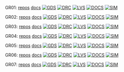 

GR01: [repos](https://github.com/analogicus/jnw_gr01_sky130a) [docs](https://analogicus.github.io/jnw_gr01_sky130a)
[![GDS](https://github.com/analogicus/jnw_gr01_sky130a/actions/workflows/gds.yaml/badge.svg)](https://github.com/analogicus/jnw_gr01_sky130a/actions/workflows/gds.yaml)
[![DRC](https://github.com/analogicus/jnw_gr01_sky130a/actions/workflows/drc.yaml/badge.svg)](https://github.com/analogicus/jnw_gr01_sky130a/actions/workflows/drc.yaml)
[![LVS](https://github.com/analogicus/jnw_gr01_sky130a/actions/workflows/lvs.yaml/badge.svg)](https://github.com/analogicus/jnw_gr01_sky130a/actions/workflows/lvs.yaml)
[![DOCS](https://github.com/analogicus/jnw_gr01_sky130a/actions/workflows/docs.yaml/badge.svg)](https://github.com/analogicus/jnw_gr01_sky130a/actions/workflows/docs.yaml)
[![SIM](https://github.com/analogicus/jnw_gr01_sky130a/actions/workflows/sim.yaml/badge.svg)](https://github.com/analogicus/jnw_gr01_sky130a/actions/workflows/sim.yaml)



GR02: [repos](https://github.com/analogicus/jnw_gr02_sky130a) [docs](https://analogicus.github.io/jnw_gr02_sky130a)
[![GDS](https://github.com/analogicus/jnw_gr02_sky130a/actions/workflows/gds.yaml/badge.svg)](https://github.com/analogicus/jnw_gr02_sky130a/actions/workflows/gds.yaml)
[![DRC](https://github.com/analogicus/jnw_gr02_sky130a/actions/workflows/drc.yaml/badge.svg)](https://github.com/analogicus/jnw_gr02_sky130a/actions/workflows/drc.yaml)
[![LVS](https://github.com/analogicus/jnw_gr02_sky130a/actions/workflows/lvs.yaml/badge.svg)](https://github.com/analogicus/jnw_gr02_sky130a/actions/workflows/lvs.yaml)
[![DOCS](https://github.com/analogicus/jnw_gr02_sky130a/actions/workflows/docs.yaml/badge.svg)](https://github.com/analogicus/jnw_gr02_sky130a/actions/workflows/docs.yaml)
[![SIM](https://github.com/analogicus/jnw_gr02_sky130a/actions/workflows/sim.yaml/badge.svg)](https://github.com/analogicus/jnw_gr02_sky130a/actions/workflows/sim.yaml)



GR03: [repos](https://github.com/analogicus/jnw_gr03_sky130a) [docs](https://analogicus.github.io/jnw_gr03_sky130a)
[![GDS](https://github.com/analogicus/jnw_gr03_sky130a/actions/workflows/gds.yaml/badge.svg)](https://github.com/analogicus/jnw_gr03_sky130a/actions/workflows/gds.yaml)
[![DRC](https://github.com/analogicus/jnw_gr03_sky130a/actions/workflows/drc.yaml/badge.svg)](https://github.com/analogicus/jnw_gr03_sky130a/actions/workflows/drc.yaml)
[![LVS](https://github.com/analogicus/jnw_gr03_sky130a/actions/workflows/lvs.yaml/badge.svg)](https://github.com/analogicus/jnw_gr03_sky130a/actions/workflows/lvs.yaml)
[![DOCS](https://github.com/analogicus/jnw_gr03_sky130a/actions/workflows/docs.yaml/badge.svg)](https://github.com/analogicus/jnw_gr03_sky130a/actions/workflows/docs.yaml)
[![SIM](https://github.com/analogicus/jnw_gr03_sky130a/actions/workflows/sim.yaml/badge.svg)](https://github.com/analogicus/jnw_gr03_sky130a/actions/workflows/sim.yaml)



GR04: [repos](https://github.com/analogicus/jnw_gr04_sky130a) [docs](https://analogicus.github.io/jnw_gr04_sky130a)
[![GDS](https://github.com/analogicus/jnw_gr04_sky130a/actions/workflows/gds.yaml/badge.svg)](https://github.com/analogicus/jnw_gr04_sky130a/actions/workflows/gds.yaml)
[![DRC](https://github.com/analogicus/jnw_gr04_sky130a/actions/workflows/drc.yaml/badge.svg)](https://github.com/analogicus/jnw_gr04_sky130a/actions/workflows/drc.yaml)
[![LVS](https://github.com/analogicus/jnw_gr04_sky130a/actions/workflows/lvs.yaml/badge.svg)](https://github.com/analogicus/jnw_gr04_sky130a/actions/workflows/lvs.yaml)
[![DOCS](https://github.com/analogicus/jnw_gr04_sky130a/actions/workflows/docs.yaml/badge.svg)](https://github.com/analogicus/jnw_gr04_sky130a/actions/workflows/docs.yaml)
[![SIM](https://github.com/analogicus/jnw_gr04_sky130a/actions/workflows/sim.yaml/badge.svg)](https://github.com/analogicus/jnw_gr04_sky130a/actions/workflows/sim.yaml)



GR05: [repos](https://github.com/analogicus/jnw_gr05_sky130a) [docs](https://analogicus.github.io/jnw_gr05_sky130a)
[![GDS](https://github.com/analogicus/jnw_gr05_sky130a/actions/workflows/gds.yaml/badge.svg)](https://github.com/analogicus/jnw_gr05_sky130a/actions/workflows/gds.yaml)
[![DRC](https://github.com/analogicus/jnw_gr05_sky130a/actions/workflows/drc.yaml/badge.svg)](https://github.com/analogicus/jnw_gr05_sky130a/actions/workflows/drc.yaml)
[![LVS](https://github.com/analogicus/jnw_gr05_sky130a/actions/workflows/lvs.yaml/badge.svg)](https://github.com/analogicus/jnw_gr05_sky130a/actions/workflows/lvs.yaml)
[![DOCS](https://github.com/analogicus/jnw_gr05_sky130a/actions/workflows/docs.yaml/badge.svg)](https://github.com/analogicus/jnw_gr05_sky130a/actions/workflows/docs.yaml)
[![SIM](https://github.com/analogicus/jnw_gr05_sky130a/actions/workflows/sim.yaml/badge.svg)](https://github.com/analogicus/jnw_gr05_sky130a/actions/workflows/sim.yaml)



GR06: [repos](https://github.com/analogicus/jnw_gr06_sky130a) [docs](https://analogicus.github.io/jnw_gr06_sky130a)
[![GDS](https://github.com/analogicus/jnw_gr06_sky130a/actions/workflows/gds.yaml/badge.svg)](https://github.com/analogicus/jnw_gr06_sky130a/actions/workflows/gds.yaml)
[![DRC](https://github.com/analogicus/jnw_gr06_sky130a/actions/workflows/drc.yaml/badge.svg)](https://github.com/analogicus/jnw_gr06_sky130a/actions/workflows/drc.yaml)
[![LVS](https://github.com/analogicus/jnw_gr06_sky130a/actions/workflows/lvs.yaml/badge.svg)](https://github.com/analogicus/jnw_gr06_sky130a/actions/workflows/lvs.yaml)
[![DOCS](https://github.com/analogicus/jnw_gr06_sky130a/actions/workflows/docs.yaml/badge.svg)](https://github.com/analogicus/jnw_gr06_sky130a/actions/workflows/docs.yaml)
[![SIM](https://github.com/analogicus/jnw_gr06_sky130a/actions/workflows/sim.yaml/badge.svg)](https://github.com/analogicus/jnw_gr06_sky130a/actions/workflows/sim.yaml)



GR07: [repos](https://github.com/analogicus/jnw_gr07_sky130a) [docs](https://analogicus.github.io/jnw_gr07_sky130a)
[![GDS](https://github.com/analogicus/jnw_gr07_sky130a/actions/workflows/gds.yaml/badge.svg)](https://github.com/analogicus/jnw_gr07_sky130a/actions/workflows/gds.yaml)
[![DRC](https://github.com/analogicus/jnw_gr07_sky130a/actions/workflows/drc.yaml/badge.svg)](https://github.com/analogicus/jnw_gr07_sky130a/actions/workflows/drc.yaml)
[![LVS](https://github.com/analogicus/jnw_gr07_sky130a/actions/workflows/lvs.yaml/badge.svg)](https://github.com/analogicus/jnw_gr07_sky130a/actions/workflows/lvs.yaml)
[![DOCS](https://github.com/analogicus/jnw_gr07_sky130a/actions/workflows/docs.yaml/badge.svg)](https://github.com/analogicus/jnw_gr07_sky130a/actions/workflows/docs.yaml)
[![SIM](https://github.com/analogicus/jnw_gr07_sky130a/actions/workflows/sim.yaml/badge.svg)](https://github.com/analogicus/jnw_gr07_sky130a/actions/workflows/sim.yaml)

